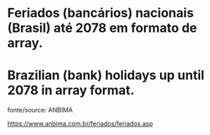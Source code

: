 # Feriados (bancários) nacionais (Brasil) até 2078 em formato de array.

# Brazilian (bank) holidays up until 2078 in array format.

fonte/source: ANBIMA

https://www.anbima.com.br/feriados/feriados.asp